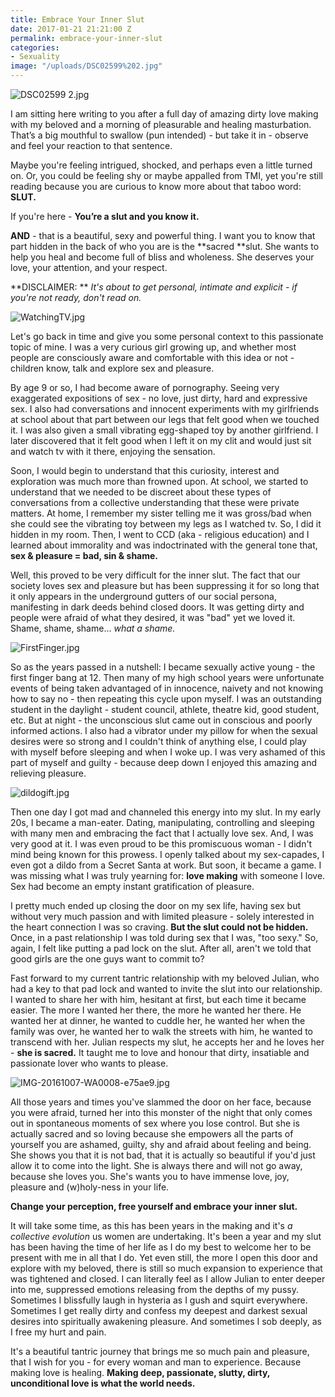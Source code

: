 ```yaml
---
title: Embrace Your Inner Slut
date: 2017-01-21 21:21:00 Z
permalink: embrace-your-inner-slut
categories:
- Sexuality
image: "/uploads/DSC02599%202.jpg"
---
```


![DSC02599 2.jpg](/uploads/DSC02599%202.jpg)

I am sitting here writing to you after a full day of amazing dirty love making with my beloved and a morning of pleasurable and healing masturbation.  That’s a big mouthful to swallow (pun intended) - but take it in - observe and feel your reaction to that sentence.

Maybe you're feeling intrigued, shocked, and perhaps even a little turned on. Or, you could be feeling shy or maybe appalled from TMI, yet you're still reading because you are curious to know more about that taboo word: **SLUT.**

If you're here - **You’re a slut and you know it.**

**AND** - that is a beautiful, sexy and powerful thing.  I want you to know that part hidden in the back of who you are is the \*\*sacred \*\*slut.  She wants to help you heal and become full of bliss and wholeness. She deserves your love, your attention, and your respect.

\*\*DISCLAIMER: \*\* *It's about to get personal, intimate and explicit - if you're not ready, don't read on.*

![WatchingTV.jpg](/uploads/WatchingTV.jpg)

Let's go back in time and give you some personal context to this passionate topic of mine. I was a very curious girl growing up, and whether most people are consciously aware and comfortable with this idea or not - children know, talk and explore sex and pleasure.

By age 9 or so, I had become aware of pornography. Seeing very exaggerated expositions of sex - no love, just dirty, hard and expressive sex. I also had conversations and innocent experiments with my girlfriends at school about that part between our legs that felt good when we touched it. I was also given a small vibrating egg-shaped toy by another girlfriend. I later discovered that it felt good when I left it on my clit and would just sit and watch tv with it there, enjoying the sensation.

Soon, I would begin to understand that this curiosity, interest and exploration was much more than frowned upon. At school, we started to understand that we needed to be discreet about these types of conversations from a collective understanding that these were private matters. At home, I remember my sister telling me it was gross/bad when she could see the vibrating toy between my legs as I watched tv. So, I did it hidden in my room. Then, I went to CCD (aka - religious education) and I learned about immorality and was indoctrinated with the general tone that, **sex & pleasure = bad, sin & shame.**

Well, this proved to be very difficult for the inner slut. The fact that our society loves sex and pleasure but has been suppressing it for so long that it only appears in the underground gutters of our social persona, manifesting in dark deeds behind closed doors. It was getting dirty and people were afraid of what they desired, it was "bad" yet we loved it. Shame, shame, shame... *what a shame.*

![FirstFinger.jpg](/uploads/FirstFinger.jpg)

So as the years passed in a nutshell: I became sexually active young - the first finger bang at 12. Then many of my high school years were unfortunate events of being taken advantaged of in innocence, naivety  and not knowing how to say no - then repeating this cycle upon myself. I was an outstanding student in the daylight - student council, athlete, theatre kid, good student, etc.  But at night - the unconscious slut came out in conscious and poorly informed actions. I also had a vibrator under my pillow for when the sexual desires were so strong and I couldn't think of anything else, I could play with myself before sleeping and when I woke up. I was very ashamed of this part of myself and guilty - because deep down I enjoyed this amazing and relieving pleasure.

![dildogift.jpg](/uploads/dildogift.jpg)

Then one day I got mad and channeled this energy into my slut. In my early 20s, I became a man-eater. Dating, manipulating, controlling and sleeping with many men and embracing the fact that I actually love sex. And, I was very good at it. I was even proud to be this promiscuous woman - I didn't mind being known for this prowess. I openly talked about my sex-capades, I even got a dildo from a Secret Santa at work. But soon, it became a game. I was missing what I was truly yearning for: **love making** with someone I love. Sex had become an empty instant gratification of pleasure.

I pretty much ended up closing the door on my sex life, having sex but without very much passion and with limited pleasure - solely interested in the heart connection I was so craving. **But the slut could not be hidden.** Once, in a past relationship I was told during sex that I was, "too sexy." So, again, I felt like putting a pad lock on the slut. After all, aren't we told that good girls are the one guys want to commit to?

Fast forward to my current tantric relationship with my beloved Julian, who had a key to that pad lock and wanted to invite the slut into our relationship. I wanted to share her with him, hesitant at first, but each time it became easier. The more I wanted her there, the more he wanted her there. He wanted her at dinner, he wanted to cuddle her, he wanted her when the family was over, he wanted her to walk the streets with him, he wanted to transcend with her. Julian respects my slut, he accepts her and he loves her - **she is sacred.**   It taught me to love and honour that dirty, insatiable and passionate lover who wants to please.

![IMG-20161007-WA0008-e75ae9.jpg](/uploads/IMG-20161007-WA0008-e75ae9.jpg)

All those years and times you've slammed the door on her face, because you were afraid, turned her into this monster of the night that only comes out in spontaneous moments of sex where you lose control. But she is actually sacred and so loving because she empowers all the parts of yourself you are ashamed, guilty, shy and afraid about feeling and being. She shows you that it is not bad, that it is actually so beautiful if you'd just allow it to come into the light. She is always there and will not go away, because she loves you. She's wants you to have immense love, joy, pleasure and (w)holy-ness in your life.

**Change your perception, free yourself and embrace your inner slut.**

It will take some time, as this has been years in the making and it's *a collective evolution* us women are undertaking. It's been a year and my slut has been having the time of her life as I do my best to welcome her to be present with me in all that I do. Yet even still, the more I open this door and explore with my beloved, there is still so much expansion to experience that was tightened and closed. I can literally feel as I allow Julian to enter deeper into me, suppressed emotions releasing from the depths of my pussy. Sometimes I blissfully laugh in hysteria as I gush and squirt everywhere. Sometimes I get really dirty and confess my deepest and darkest sexual desires into spiritually awakening pleasure. And sometimes I sob deeply, as I free my hurt and pain.

It's a beautiful tantric journey that brings me so much pain and pleasure, that I wish for you - for every woman and man to experience. Because making love is healing. **Making deep, passionate, slutty, dirty, unconditional love is what the world needs.**